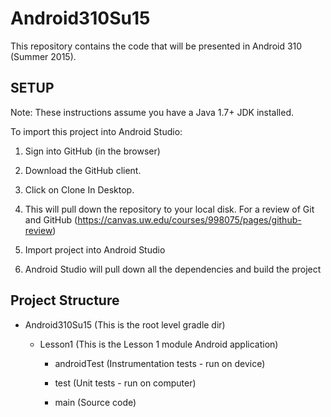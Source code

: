 # Android310Su15
This repository contains the code that will be presented in Android 310 (Summer 2015). 

## SETUP
Note: These instructions assume you have a Java 1.7+ JDK installed.

To import this project into Android Studio:

1. Sign into GitHub (in the browser)

2. Download the GitHub client.

3. Click on Clone In Desktop.

4. This will pull down the repository to your local disk. For a review of Git and GitHub (https://canvas.uw.edu/courses/998075/pages/github-review)

5. Import project into Android Studio

6. Android Studio will pull down all the dependencies and build the project

## Project Structure
- Android310Su15 (This is the root level gradle dir)

  - Lesson1 (This is the Lesson 1 module Android application)
  
    - androidTest (Instrumentation tests - run on device)
    
    - test (Unit tests - run on computer)
    
    - main (Source code)
